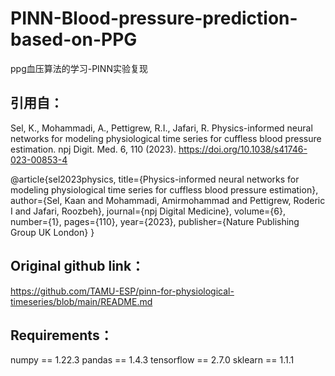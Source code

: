 # PINN-Blood-pressure-prediction-based-on-PPG
ppg血压算法的学习-PINN实验复现

## 引用自：
Sel, K., Mohammadi, A., Pettigrew, R.I., Jafari, R. Physics-informed neural networks for modeling physiological time series for cuffless blood pressure estimation. npj Digit. Med. 6, 110 (2023). https://doi.org/10.1038/s41746-023-00853-4

@article{sel2023physics,
  title={Physics-informed neural networks for modeling physiological time series for cuffless blood pressure estimation},
  author={Sel, Kaan and Mohammadi, Amirmohammad and Pettigrew, Roderic I and Jafari, Roozbeh},
  journal={npj Digital Medicine},
  volume={6},
  number={1},
  pages={110},
  year={2023},
  publisher={Nature Publishing Group UK London}
}

## Original github link：
https://github.com/TAMU-ESP/pinn-for-physiological-timeseries/blob/main/README.md

## Requirements：
numpy == 1.22.3
pandas == 1.4.3
tensorflow == 2.7.0
sklearn == 1.1.1

